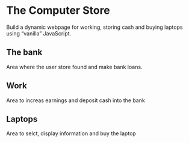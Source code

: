 # The Computer Store
Build a  dynamic  webpage for working, storing cash and buying laptops using “vanilla” JavaScript. 

## The bank
Area where the user store found and make bank loans.

## Work
Area to increas earnings and deposit cash into the bank

## Laptops
Area to selct, display information and buy the laptop

